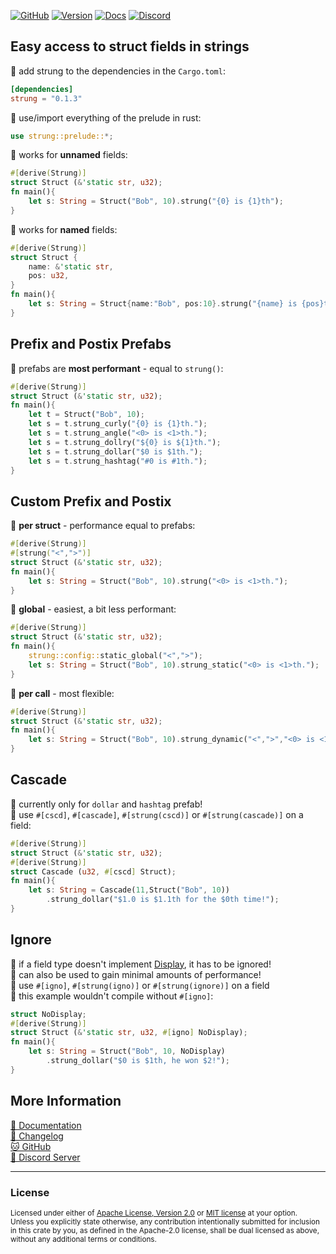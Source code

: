 
[![GitHub](https://img.shields.io/badge/github-dekirisu/strung-ee6677)](https://github.com/dekirisu/strung)
[![Version](https://img.shields.io/crates/v/strung)](https://crates.io/crates/strung)
[![Docs](https://img.shields.io/docsrs/strung)](https://docs.rs/strung)
[![Discord](https://img.shields.io/discord/515100001903312898)](https://discord.gg/kevWvBuPFg)
## Easy access to struct fields in strings
🐠 add strung to the dependencies in the `Cargo.toml`:
```toml
[dependencies]
strung = "0.1.3"
```
🦀 use/import everything of the prelude in rust:
```rust 
use strung::prelude::*;
```
🦊 works for **unnamed** fields:
```rust 
#[derive(Strung)]
struct Struct (&'static str, u32);
fn main(){
    let s: String = Struct("Bob", 10).strung("{0} is {1}th"); 
}
```
🦊 works for **named** fields:
```rust 
#[derive(Strung)]
struct Struct {
    name: &'static str,
    pos: u32,
}
fn main(){
    let s: String = Struct{name:"Bob", pos:10}.strung("{name} is {pos}th."); 
}
```
## Prefix and Postix Prefabs
🐎 prefabs are **most performant** - equal to `strung()`:
```rust 
#[derive(Strung)]
struct Struct (&'static str, u32);
fn main(){
    let t = Struct("Bob", 10);
    let s = t.strung_curly("{0} is {1}th."); 
    let s = t.strung_angle("<0> is <1>th."); 
    let s = t.strung_dollry("${0} is ${1}th."); 
    let s = t.strung_dollar("$0 is $1th."); 
    let s = t.strung_hashtag("#0 is #1th."); 
}
```
## Custom Prefix and Postix
🐎 **per struct** - performance equal to prefabs:
```rust 
#[derive(Strung)]
#[strung("<",">")]
struct Struct (&'static str, u32);
fn main(){
    let s: String = Struct("Bob", 10).strung("<0> is <1>th."); 
}
```
🦅 **global** - easiest, a bit less performant:
```rust 
#[derive(Strung)]
struct Struct (&'static str, u32);
fn main(){
    strung::config::static_global("<",">");
    let s: String = Struct("Bob", 10).strung_static("<0> is <1>th."); 
}
```
🐍 **per call** - most flexible:
```rust 
#[derive(Strung)]
struct Struct (&'static str, u32);
fn main(){
    let s: String = Struct("Bob", 10).strung_dynamic("<",">","<0> is <1>th."); 
}
```
## Cascade
🦞 currently only for `dollar` and `hashtag` prefab! <br>
🐳 use `#[cscd]`, `#[cascade]`, `#[strung(cscd)]` or `#[strung(cascade)]` on a field:
```rust 
#[derive(Strung)]
struct Struct (&'static str, u32);
#[derive(Strung)]
struct Cascade (u32, #[cscd] Struct);
fn main(){
    let s: String = Cascade(11,Struct("Bob", 10))
        .strung_dollar("$1.0 is $1.1th for the $0th time!"); 
}
```
## Ignore
🦞 if a field type doesn't implement [Display](https://doc.rust-lang.org/std/fmt/trait.Display.html), it has to be ignored! <br> 
🐎 can also be used to gain minimal amounts of performance! <br>
🐳 use `#[igno]`, `#[strung(igno)]` or `#[strung(ignore)]` on a field <br>
🙉 this example wouldn't compile without `#[igno]`:
```rust 
struct NoDisplay;
#[derive(Strung)]
struct Struct (&'static str, u32, #[igno] NoDisplay);
fn main(){
    let s: String = Struct("Bob", 10, NoDisplay)
        .strung_dollar("$0 is $1th, he won $2!"); 
}
```
## More Information
[🦕 Documentation](https://docs.rs/strung)<br>
<a href="CHANGELOG.md">🦎 Changelog</a><br>
[🐱 GitHub](https://github.com/dekirisu/strung)<br>
[👾 Discord Server](https://discord.gg/kevWvBuPFg)<br>

---
### License
<sup>
Licensed under either of <a href="LICENSE-APACHE">Apache License, Version
2.0</a> or <a href="LICENSE-MIT">MIT license</a> at your option.
</sup>
<br>
<sub>
Unless you explicitly state otherwise, any contribution intentionally submitted
for inclusion in this crate by you, as defined in the Apache-2.0 license, shall
be dual licensed as above, without any additional terms or conditions.
</sub>
